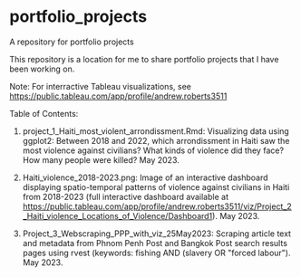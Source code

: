 # portfolio_projects
A repository for portfolio projects

This repository is a location for me to share portfolio projects that I have been working on.

Note: For interractive Tableau visualizations, see https://public.tableau.com/app/profile/andrew.roberts3511

Table of Contents:

1. project_1_Haiti_most_violent_arrondissment.Rmd: Visualizing data using ggplot2: Between 2018 and 2022, which arrondissment in Haiti saw the most violence against civilians? What kinds of violence did they face? How many people were killed?  May 2023. 

2. Haiti_violence_2018-2023.png: Image of an interactive dashboard displaying spatio-temporal patterns of violence against civilians in Haiti from 2018-2023 (full interactive dashboard available at https://public.tableau.com/app/profile/andrew.roberts3511/viz/Project_2_Haiti_violence_Locations_of_Violence/Dashboard1). May 2023.

3.  Project_3_Webscraping_PPP_with_viz_25May2023: Scraping article text and metadata from Phnom Penh Post and Bangkok Post search results pages using rvest (keywords: fishing AND (slavery OR "forced labour"). May 2023.
